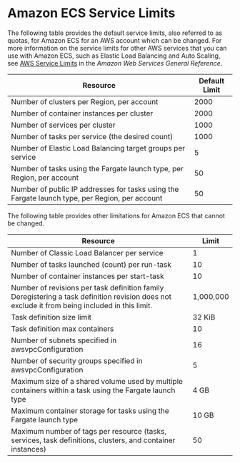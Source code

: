 # Amazon ECS Service Limits<a name="service_limits"></a>

The following table provides the default service limits, also referred to as quotas, for Amazon ECS for an AWS account which can be changed\. For more information on the service limits for other AWS services that you can use with Amazon ECS, such as Elastic Load Balancing and Auto Scaling, see [AWS Service Limits](https://docs.aws.amazon.com/general/latest/gr/aws_service_limits.html) in the *Amazon Web Services General Reference*\.


| Resource | Default Limit | 
| --- | --- | 
| Number of clusters per Region, per account | 2000 | 
| Number of container instances per cluster | 2000 | 
| Number of services per cluster | 1000 | 
| Number of tasks per service \(the desired count\) | 1000 | 
| Number of Elastic Load Balancing target groups per service | 5 | 
| Number of tasks using the Fargate launch type, per Region, per account | 50 | 
| Number of public IP addresses for tasks using the Fargate launch type, per Region, per account | 50 | 

The following table provides other limitations for Amazon ECS that cannot be changed\.


| Resource | Limit | 
| --- | --- | 
| Number of Classic Load Balancer per service | 1 | 
| Number of tasks launched \(count\) per run\-task | 10 | 
| Number of container instances per start\-task | 10 | 
| Number of revisions per task definition family Deregistering a task definition revision does not exclude it from being included in this limit\.  | 1,000,000 | 
| Task definition size limit | 32 KiB | 
| Task definition max containers | 10 | 
| Number of subnets specified in awsvpcConfiguration | 16 | 
| Number of security groups specified in awsvpcConfiguration | 5 | 
| Maximum size of a shared volume used by multiple containers within a task using the Fargate launch type | 4 GB | 
| Maximum container storage for tasks using the Fargate launch type | 10 GB | 
| Maximum number of tags per resource \(tasks, services, task definitions, clusters, and container instances\) | 50 | 